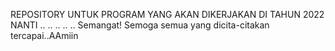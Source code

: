 REPOSITORY UNTUK PROGRAM YANG AKAN DIKERJAKAN DI TAHUN 2022 NANTI
..
..
..
..
..
Semangat! Semoga semua yang dicita-citakan tercapai..AAmiin
